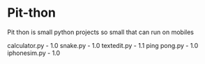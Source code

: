 # Pit-thon
 
Pit thon is small python projects
so small that can run on mobiles 

calculator.py - 1.0
snake.py - 1.0
textedit.py - 1.1
ping pong.py - 1.0
iphonesim.py - 1.0
